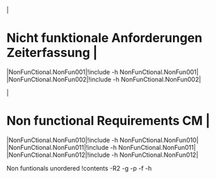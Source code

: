 |
# Nicht funktionale Anforderungen Zeiterfassung           |
|NonFunCtional.NonFun001|!include -h NonFunCtional.NonFun001|
|NonFunCtional.NonFun002|!include -h NonFunCtional.NonFun002|

|
# Non functional Requirements CM                          |
|NonFunCtional.NonFun010|!include -h NonFunCtional.NonFun010|
|NonFunCtional.NonFun011|!include -h NonFunCtional.NonFun011|
|NonFunCtional.NonFun012|!include -h NonFunCtional.NonFun012|

Non funtionals unordered
!contents -R2 -g -p -f -h